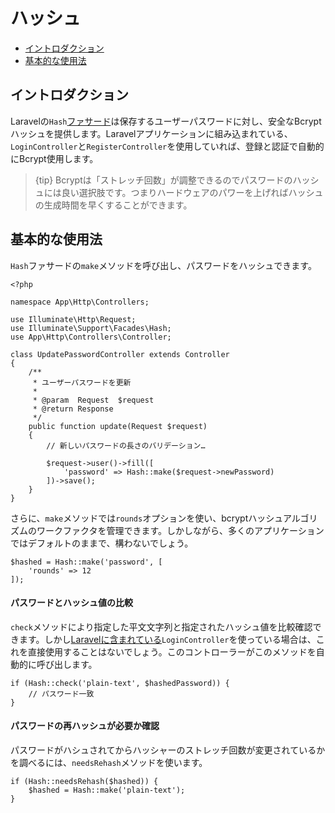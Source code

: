 # ハッシュ

- [イントロダクション](#introduction)
- [基本的な使用法](#basic-usage)

<a name="introduction"></a>
## イントロダクション

Laravelの`Hash`[ファサード](/docs/{{version}}/facades)は保存するユーザーパスワードに対し、安全なBcryptハッシュを提供します。Laravelアプリケーションに組み込まれている、`LoginController`と`RegisterController`を使用していれば、登録と認証で自動的にBcrypt使用します。

> {tip} Bcryptは「ストレッチ回数」が調整できるのでパスワードのハッシュには良い選択肢です。つまりハードウェアのパワーを上げればハッシュの生成時間を早くすることができます。

<a name="basic-usage"></a>
## 基本的な使用法

`Hash`ファサードの`make`メソッドを呼び出し、パスワードをハッシュできます。

    <?php

    namespace App\Http\Controllers;

    use Illuminate\Http\Request;
    use Illuminate\Support\Facades\Hash;
    use App\Http\Controllers\Controller;

    class UpdatePasswordController extends Controller
    {
        /**
         * ユーザーパスワードを更新
         *
         * @param  Request  $request
         * @return Response
         */
        public function update(Request $request)
        {
            // 新しいパスワードの長さのバリデーション…

            $request->user()->fill([
                'password' => Hash::make($request->newPassword)
            ])->save();
        }
    }

さらに、`make`メソッドでは`rounds`オプションを使い、bcryptハッシュアルゴリズムのワークファクタを管理できます。しかしながら、多くのアプリケーションではデフォルトのままで、構わないでしょう。

    $hashed = Hash::make('password', [
        'rounds' => 12
    ]);

#### パスワードとハッシュ値の比較

`check`メソッドにより指定した平文文字列と指定されたハッシュ値を比較確認できます。しかし[Laravelに含まれている](/docs/{{version}}/authentication)`LoginController`を使っている場合は、これを直接使用することはないでしょう。このコントローラーがこのメソッドを自動的に呼び出します。

    if (Hash::check('plain-text', $hashedPassword)) {
        // パスワード一致
    }

#### パスワードの再ハッシュが必要か確認

パスワードがハシュされてからハッシャーのストレッチ回数が変更されているかを調べるには、`needsRehash`メソッドを使います。

    if (Hash::needsRehash($hashed)) {
        $hashed = Hash::make('plain-text');
    }
